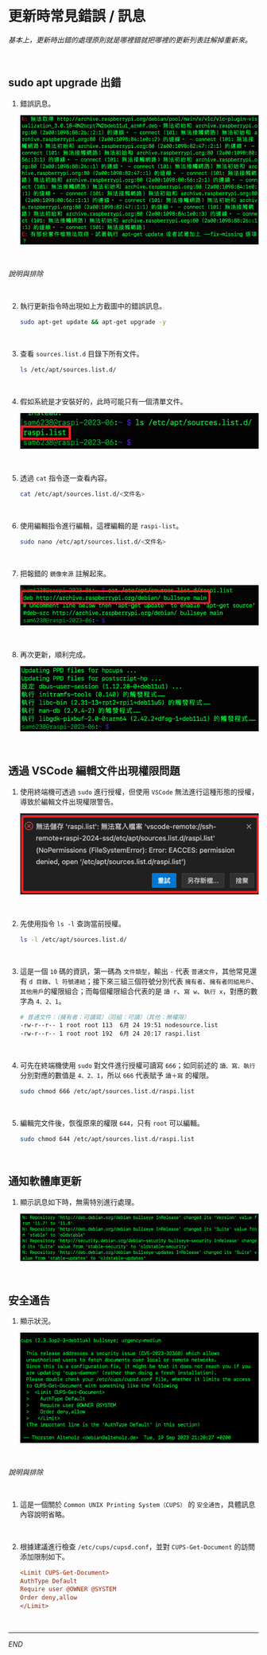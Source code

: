 # 更新時常見錯誤 / 訊息

_基本上，更新時出錯的處理原則就是哪裡錯就把哪裡的更新列表註解掉重新來。_

<br>

## sudo apt upgrade 出錯

1. 錯誤訊息。

   ![](images/img_04.png)

<br>

_說明與排除_

<br>

2. 執行更新指令時出現如上方截圖中的錯誤訊息。

   ```bash
   sudo apt-get update && apt-get upgrade -y
   ```

<br>

3. 查看 `sources.list.d` 目錄下所有文件。

   ```bash
   ls /etc/apt/sources.list.d/
   ```

<br>

4. 假如系統是才安裝好的，此時可能只有一個清單文件。
   
   ![](images/img_09.png)

<br>

5. 透過 `cat` 指令逐一查看內容。

   ```bash
   cat /etc/apt/sources.list.d/<文件名>
   ```

<br>

6. 使用編輯指令進行編輯，這裡編輯的是 `raspi-list`。

   ```bash
   sudo nano /etc/apt/sources.list.d/<文件名>
   ```

<br>

7. 把報錯的 `鏡像來源` 註解起來。

   ![](images/img_10.png)

<br>

8. 再次更新，順利完成。

   ![](images/img_11.png)

<br>

## 透過 VSCode 編輯文件出現權限問題

1. 使用終端機可透過 `sudo` 進行授權，但使用 `VSCode` 無法進行這種形態的授權，導致於編輯文件出現權限警告。

   ![](images/img_22.png)

<br>

2. 先使用指令 `ls -l` 查詢當前授權。

   ```bash
   ls -l /etc/apt/sources.list.d/
   ```

<br>

3. 這是一個 `10` 碼的資訊，第一碼為 `文件類型`，輸出 `-` 代表 `普通文件`，其他常見還有 `d 目錄`、`l 符號連結`；接下來三組三個符號分別代表 `擁有者`、`擁有者同組用戶`、`其他用戶`的權限組合；而每個權限組合代表的是 `讀 r`、`寫 w`、`執行 x`，對應的數字為 `4、2、1`。

   ```bash
   # 普通文件：（擁有者：可讀寫）（同組：可讀）（其他：無權限）
   -rw-r--r-- 1 root root 113  6月 24 19:51 nodesource.list
   -rw-r--r-- 1 root root 192  6月 24 20:17 raspi.list
   ```

<br>

4. 可先在終端機使用 `sudo` 對文件進行授權可讀寫 `666`；如同前述的 `讀、寫、執行` 分別對應的數值是 `4、2、1`，所以 `666` 代表賦予 `讀＋寫` 的權限。

   ```bash
   sudo chmod 666 /etc/apt/sources.list.d/raspi.list
   ```

<br>

5. 編輯完文件後，恢復原來的權限 `644`，只有 `root` 可以編輯。

   ```bash
   sudo chmod 644 /etc/apt/sources.list.d/raspi.list
   ```

<br>

## 通知軟體庫更新

1. 顯示訊息如下時，無需特別進行處理。

   ![](images/img_06.png)

<br>

## 安全通告 

1. 顯示狀況。

   ![](images/img_07.png)

<br>

_說明與排除_

<br>

1. 這是一個關於 `Common UNIX Printing System（CUPS）` 的 `安全通告`，具體訊息內容說明省略。

<br>

2. 根據建議進行檢查 `/etc/cups/cupsd.conf`，並對 `CUPS-Get-Document` 的訪問添加限制如下。

   ```ini
   <Limit CUPS-Get-Document>
   AuthType Default
   Require user @OWNER @SYSTEM
   Order deny,allow
   </Limit>
   ```

<br>

___

_END_